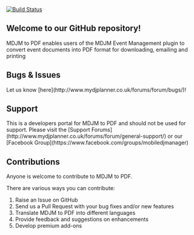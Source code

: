 [![Build Status](https://travis-ci.org/mikeyhoward1977/mdjm-to-pdf.svg?branch=master)](https://travis-ci.org/mikeyhoward1977/mdjm-to-pdf)

<h2>Welcome to our GitHub repository!</h2>

MDJM to PDF enables users of the MDJM Event Management plugin to convert event documents into PDF format for downloading, emailing and printing

<h2>Bugs & Issues</h2>
Let us know [here](http://www.mydjplanner.co.uk/forums/forum/bugs/)!

<h2>Support</h2>
This is a developers portal for MDJM to PDF and should not be used for support. Please visit the [Support Forums](http://www.mydjplanner.co.uk/forums/forum/general-support/) or our [Facebook Group](https://www.facebook.com/groups/mobiledjmanager)

<h2>Contributions</h2>

Anyone is welcome to contribute to MDJM to PDF.

There are various ways you can contribute:

1. Raise an Issue on GitHub
1. Send us a Pull Request with your bug fixes and/or new features
1. Translate MDJM to PDF into different languages
1. Provide feedback and suggestions on enhancements
1. Develop premium add-ons